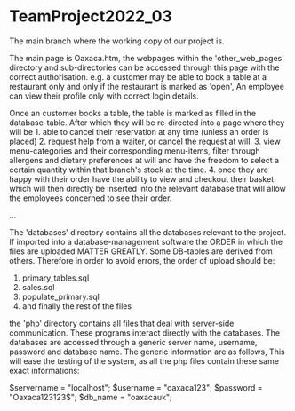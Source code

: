 # TeamProject2022_03

The main branch where the working copy of our project is.

The main page is Oaxaca.htm, the webpages within the 'other_web_pages' directory and sub-directories can be accessed through this page with the correct authorisation. e.g. a customer may be able to book a table at a restaurant only and only if the restaurant is marked as 'open', An employee can view their profile only with correct login details.

Once an customer books a table, the table is marked as filled in the database-table. After which they will be re-directed into a page where they will be 1. able to cancel their reservation at any time (unless an order is placed) 2. request help from a waiter, or cancel the request at will. 3. view menu-categories and their corresponding menu-items, filter through allergens and dietary preferences at will and have the freedom to select a certain quantity within that branch's stock at the time. 4. once they are happy with their order have the ability to view and checkout their basket which will then directly be inserted into the relevant database that will allow the employees concerned to see their order. 


...




The 'databases' directory contains all the databases relevant to the project. If imported into a database-management software the ORDER in which the files are uploaded MATTER GREATLY. Some DB-tables are derived from others. Therefore in order to avoid errors, the order of upload should be:

1) primary_tables.sql
2) sales.sql
3) populate_primary.sql
4) and finally the rest of the files

the 'php' directory contains all files that deal with server-side communication. These programs interact directly with the databases. The databases are accessed through a generic server name, username, password and database name. The generic information are as follows, This will ease the testing of the system, as all the php files contain these same exact informations:

$servername = "localhost";
$username = "oaxaca123";
$password = "Oaxaca123123$";
$db_name = "oaxacauk";


